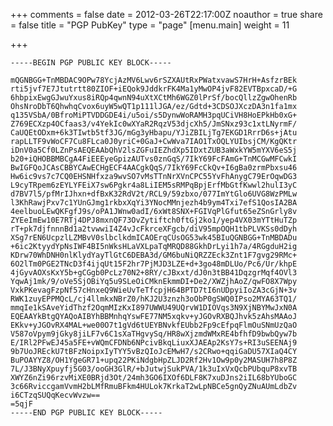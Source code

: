 +++
comments = false
date = 2012-03-26T22:17:00Z
noauthor = true
share = false
title = "PGP PubKey"
type = "page"
[menu.main]
weight = 11

+++

	-----BEGIN PGP PUBLIC KEY BLOCK-----

	mQGNBGG+TnMBDAC9OPw78YcjAzMV6Lwv6rSZXAUtRxPWatxvawS7HrH+AsfzrBEk
	rti5jvf7E7Jtutrtt80ZIOF+iEQok9JddkrFK4Ma1yMwOP4jvF82EVTBpxcaD/+G
	6hbpixEwgGJwuYxus8iRQp4qwnN94uXtXCtMh6WGZ0lPrSf/bocQllzZgwOhenRb
	OhsNroDbT6QhwhqCvox6uyW5wQT1p111lJGA/ez/Gdtd+3CDSOJXczDA3n1fa1mx
	q135VSbA/0BfroMiPTVDDGDE4i/u5oi/s5DynwWoRAMH3pqUCiVH8HoEPkHb0xG+
	Z769ECXzp4OCfaas3/v4YekIc0wXYaR2RqzV53djcXh5/JmSNxz93c1xtLNyrmF/
	CaUQEtODxm+6k3TIwtb5tf3JG/mGg3yHbapu/YJiZBILjTg7EKGD1RrrD6s+jAtu
	rapLLTF9vWoCF7Cu8FLca0J0yriC+0GaJ+CwWva7IAO1TxOQLYUIbsjCM/KgQKtr
	iDnV0a5Cf0LZnPsAEQEAAbQhV2lsZGFuIEZhdXp5IDxtZUB3aWxkYW5mYXV6eS5j
	b20+iQHOBBMBCgA4FiEEEyeGpizAUTvs0znGqS/7IkY69FcFAmG+TnMCGwMFCwkI
	BwIGFQoJCAsCBBYCAwECHgECF4AACgkQqS/7IkY69FcCkQv+I6gBa0zrmPbxsu46
	Hw6ic9vs7c7CQ0EHSNHfxza9wvSO7vMsTTnNrXVnCPC55YvFhAnygC79ErOqwDG3
	L9cyTRpem6zEYLYFEiX7sw6Pgkr4a8LiIEM5sRMPqBpjErfMbGtfKwwl2hulI3yC
	d7BV7l5/pfMrIJhxn+dfBxK32RdV2t/RCL9/59zbxo/077ImYtGlo6UVG8WzPMLw
	l3KhRawjPxv7c1YUnGJmg1rkbxXqYi3YNocMMnjezh4b9ym4Txi7efS1QosIA2BA
	4eelbuoLEwQKFgfJ9s/oPA1JWnw0adI/6xWt8SNX+FGIVqPlGfut65eZSnGrly8v
	ZYEeImEw10E7RTj4DPJ8mxnQF73OvZytiftch0ftGj2ko1/yep4VX03mYTtHuTZp
	rT+pk7djfnnnBd1a2tvwwiI4Z4vJcFkrceXFgcb/diV95mpOQH1tbPLVKSs0dDyh
	XSg7rEN6UcpzlLZMBvV0slbclkdmICAOErqCUsOG53wk45BIuQGNBGG+TnMBDADu
	+6ic2KtyydYpNsIWF4BI5nWksHLaVXLpaTqMRQD88GkhDrLyi1h7a/4RGgduH2ig
	KDrw70WhDNH0nlKlydYayTlGtC6DEBA3d/GM6buNiQRZZEck3Znt1F7gvg29RMc+
	6O2lTm0PGE2TNcD3f4ijqUt15F2hr7PjMJD3LZE+d+3go48mDLUo/Pc6/Ur/khpE
	4jGyvAOXsKxY5b+gCGgb0PcLz70N2+8RY/cJBxxt/dJ0n3tBB41DqzgrMqf4OVl3
	YqwAj1mk/9/oVe5SjOBiYq5u9SLeOiCMknEkmmDI+De2/XWZjhAoZ/qwFO8X7Wpy
	VxkPKevagFzpNf57cHnxeQ9WieUvTeTfcpjH64BPTD7tI6nUDpyiIoZA3cGjN+3v
	RWK1zuyEPPMQcL/cj4llmkxNBrZ0/hKJ2U3znzh3oObP0gSWQ0IPso2MYA63TQ1/
	mmqIe1kSAveYidThzf2OqmMIzKxI897UWWU49UQrvW1DIOVqs3N9XjNBYMwJxN0A
	EQEAAYkBtgQYAQoAIBYhBBMnhqYswFE77NM5xqkv+yJGOvRXBQJhvk5zAhsMAAoJ
	EKkv+yJGOvRX4MAL+we00O7t1gVd6tUEYBNvkfEUbb2Fp9cEfpqFlmOuSNmUzQaO
	V587oVpym9jGky8jiLF7v6C1sXaTHgvySq/HR8wXjzmdWMxRE4bfhfD9bwbQyw7b
	E/IRl2PFwEJ45a5FE+vWQmCFDNb6NPcivBkqLiuxXJAEAp2KsY7s+RI3uSEENAj9
	9b7UoJREckU7tBFzNoipxIyTYY5vBzQIoJcEMwH7/s2CRwo+qqiGaDU57XIaQ4CY
	BuPOAYYZ8/OH1YgeGR71+upq22PKiNdgbHpZLJD2Rf2Hv1Ow9p0y2MASUH7h8P8Z
	7L/J3BNyXpuyfj5G03/ooGH3GlR/+bJutwjSukPVA/1k3uIxVxQcbPUbquP8xvTB
	XWYZ6nZi96rzvMiXE0BRjd3Ot/24mh3GO6IXOf6DLF8K7xuDJns2iIL68bYUboGC
	3c66RviccgamVvmH2bLMfRmuBFkm4HULok7KrkaT2wLpNBCe5gnQyZNuAUmLdbZv
	i6CTzqSUQqKecvWvzw==
	=5qjF
	-----END PGP PUBLIC KEY BLOCK-----

